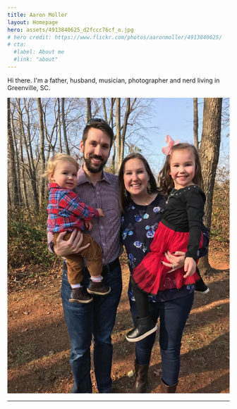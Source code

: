 ```yaml
---
title: Aaron Moller
layout: Homepage
hero: assets/4913840625_d2fccc76cf_o.jpg
# hero credit: https://www.flickr.com/photos/aaronmoller/4913840625/
# cta:
  #label: About me
  #link: "about"
---
```


Hi there. I'm a father, husband, musician, photographer and nerd living in Greenville, SC.

<img alt="family-photo" src="assets/family.jpg">

---
